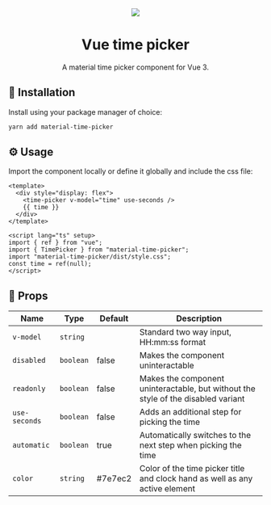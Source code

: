 <div align="center">
  <img src="https://user-images.githubusercontent.com/36193643/236636342-a4f3b025-54a1-4a27-a6d9-9afdfbdd424b.png" />
</div>

<h1 align=center>Vue time picker</h1>
<p align=center>A material time picker component for Vue 3.</p>

## 🚀 Installation

Install using your package manager of choice:

```bash
yarn add material-time-picker
```

## ⚙️ Usage

Import the component locally or define it globally and include the css file:

```vue
<template>
  <div style="display: flex">
    <time-picker v-model="time" use-seconds />
    {{ time }}
  </div>
</template>

<script lang="ts" setup>
import { ref } from "vue";
import { TimePicker } from "material-time-picker";
import "material-time-picker/dist/style.css";
const time = ref(null);
</script>
```

## 📃 Props

| Name          | Type      | Default | Description                                                                       |
| ------------- | --------- | ------- | --------------------------------------------------------------------------------- |
| `v-model`     | `string`  |         | Standard two way input, HH:mm:ss format                                           |
| `disabled`    | `boolean` | false   | Makes the component uninteractable                                                |
| `readonly`    | `boolean` | false   | Makes the component uninteractable, but without the style of the disabled variant |
| `use-seconds` | `boolean` | false   | Adds an additional step for picking the time                                      |
| `automatic`   | `boolean` | true    | Automatically switches to the next step when picking the time                     |
| `color`       | `string`  | #7e7ec2 | Color of the time picker title and clock hand as well as any active element       |

